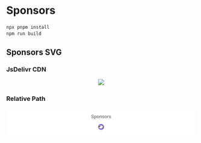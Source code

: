 # Sponsors

```bash
npx pnpm install
npm run build
```

## Sponsors SVG

<!-- <p align="center">
  <a href="https://cdn.jsdelivr.net/gh/antfu/static/sponsors.svg">
    <img src='https://cdn.jsdelivr.net/gh/antfu/static/sponsors.svg'/>
  </a>
</p> -->

### JsDelivr CDN

<div align="center">
  <a href="https://cdn.jsdelivr.net/gh/hwhsu1231/sponsors/static/sponsors.svg">
    <img src='https://cdn.jsdelivr.net/gh/hwhsu1231/sponsors/static/sponsors.svg'/>
  </a>
</div>

### Relative Path

<div align="center">
  <img src='./static/sponsors.svg'/>
</div>
